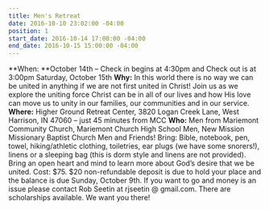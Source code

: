 ```yaml
---
title: Men's Retreat
date: 2016-10-10 23:02:00 -04:00
position: 1
start_date: 2016-10-14 17:00:00 -04:00
end_date: 2016-10-15 15:00:00 -04:00
---
```


**When: **October 14th – Check in begins at 4:30pm and Check out is at 3:00pm Saturday, October 15th
**Why:** In this world there is no way we can be united in anything if we are not first united in Christ! Join us as we explore the uniting force Christ can be in all of our lives and how His love can move us to unity in our families, our communities and in our service.
**Where:** Higher Ground Retreat Center, 3820 Logan Creek Lane, West Harrison, IN 47060 – just 45 minutes from MCC
**Who:** Men from Mariemont Community Church, Mariemont Church High School Men, New Mission Missionary Baptist Church Men and Friends!
Bring: Bible, notebook, pen, towel, hiking/athletic clothing, toiletries, ear plugs (we have some snorers!), linens or a sleeping bag (this is dorm style and linens are not provided). Bring an open heart and mind to learn more about God’s desire that we be united.
Cost: $75. $20 non-refundable deposit is due to hold your place and the balance is due Sunday, October 9th. If you want to go and money is an issue please contact Rob Seetin at rjseetin @ gmail.com. There are scholarships available. We want you there!